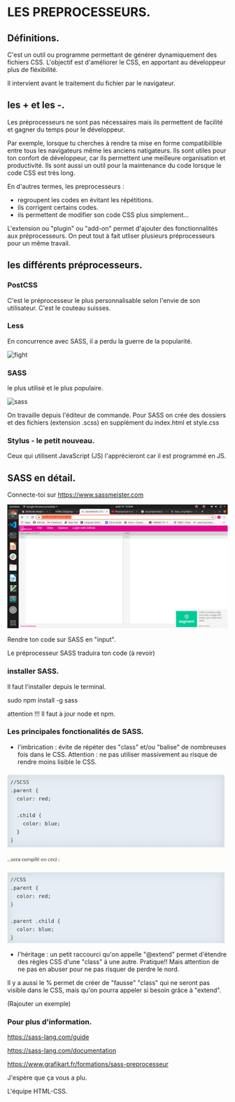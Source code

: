 # LES PREPROCESSEURS.

## Définitions.

C'est un outil ou programme permettant de générer dynamiquement des fichiers CSS. L'objectif est d'améliorer le CSS, en apportant au développeur plus de fléxibilité.

Il intervient avant le traitement du fichier par le navigateur.

## les + et les -.

Les préprocesseurs ne sont pas nécessaires mais ils permettent de facilité et gagner du temps pour le développeur.


Par exemple, lorsque tu cherches à rendre ta mise en forme compatibilible entre tous les navigateurs même les anciens natigateurs. Ils sont utiles pour ton confort de développeur, car ils permettent une meilleure organisation et productivité. Ils sont aussi un outil pour la maintenance du code lorsque le code CSS est très long.

 En d'autres termes, les preprocesseurs :
 * regroupent les codes en évitant les répétitions.
 * ils corrigent certains codes.
 * ils permettent de modifier son code CSS plus simplement...


L'extension ou "plugin" ou "add-on" permet d'ajouter des fonctionnalités aux préprocesseurs.
On peut tout à fait utliser plusieurs préprocesseurs pour un même travail.


## les différents préprocesseurs.


### PostCSS
C'est le préprocesseur le plus personnalisable selon l'envie de son utilisateur. C'est le couteau suisses.

### Less
En concurrence avec SASS, il a perdu la guerre de la popularité.

![fight](https://blog.rapid7.com/content/images/le-img/2014/10/which-css-preprocessor-should-you-choose.png)

### SASS
le plus utilisé et le plus populaire.

![sass](https://zestedesavoir.com/media/galleries/848/caf928bf-ca8a-4170-b9c2-501a52c9e65c.png)


On travaille depuis l'éditeur de commande.
Pour SASS on crée des dossiers et des fichiers (extension .scss) en supplément du index.html et style.css

### Stylus - le petit nouveau.
Ceux qui utilisent JavaScript (JS) l'apprécieront car il est programmé en JS.



## SASS en détail.


Connecte-toi sur https://www.sassmeister.com

![SASSWeb](https://github.com/yes-we-web/HTML-CSS/blob/master/Article_CSS/images/Screenshot%20from%202019-08-19%2015-50-46.png?raw=true)


Rendre ton code sur SASS en "input".

Le préprocesseur SASS traduira ton code (à revoir)


### installer SASS.

Il faut l'installer depuis le terminal.

sudo npm install -g sass

attention !!! Il faut à jour node et npm. 


### Les principales fonctionalités de SASS.

* l'imbrication : évite de répéter des "class" et/ou "balise" de nombreuses fois dans le CSS.
Attention : ne pas utiliser massivement au risque de rendre moins lisible le CSS.

![SASSimbrication](https://github.com/yes-we-web/HTML-CSS/blob/master/Article_CSS/images/SASSImbrication.jpg?raw=true)


* l'héritage : un petit raccourci qu'on appelle "@extend" permet d'étendre des règles CSS d'une "class" à une autre. Pratique!! Mais attention de ne pas en abuser pour ne pas risquer de perdre le nord.

Il y a aussi le % permet de créer de "fausse" "class" qui ne seront pas visible dans le CSS, mais qu'on pourra appeler si besoin grâce à "extend".

(Rajouter un exemple)



### Pour plus d'information.

https://sass-lang.com/guide

https://sass-lang.com/documentation

https://www.grafikart.fr/formations/sass-preprocesseur



J'espère que ça vous a plu. 

L'équipe HTML-CSS.




